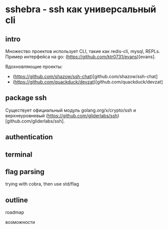 # sshebra - ssh как универсальный cli

## intro

Множество проектов использует CLI, такие как redis-cli, mysql, REPLs.
Пример интерфейса на go: (https://github.com/ktr0731/evans)[evans].

Вдохновляющие проекты:
* (https://github.com/shazow/ssh-chat)[github.com/shazow/ssh-chat]
* (https://github.com/quackduck/devzat)[github.com/quackduck/devzat]

## package ssh

Существует официальный модуль golang.org/x/crypto/ssh и верхнеуровневый (https://github.com/gliderlabs/ssh)[github.com/gliderlabs/ssh].

## authentication

## terminal

## flag parsing

trying with cobra, then use std/flag

## outline

roadmap

возможности
